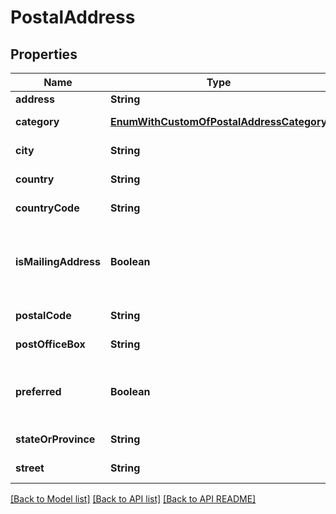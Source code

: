 
# PostalAddress
## Properties
Name | Type | Description | Notes
------------ | ------------- | ------------- | -------------
**address** | **String** | Address.              |  [optional]
**category** | [**EnumWithCustomOfPostalAddressCategory**](EnumWithCustomOfPostalAddressCategory.md) | Address category.              |  [optional]
**city** | **String** | Address&#39;s city.              |  [optional]
**country** | **String** | Address&#39;s country.              |  [optional]
**countryCode** | **String** | Country code.              |  [optional]
**isMailingAddress** | **Boolean** | Defines whether address may be used for mailing.              | 
**postalCode** | **String** | Postal code.              |  [optional]
**postOfficeBox** | **String** | Post Office box.              |  [optional]
**preferred** | **Boolean** | Defines whether postal address is preferred.              | 
**stateOrProvince** | **String** | Address&#39;s region.              |  [optional]
**street** | **String** | Address&#39;s street.              |  [optional]




[[Back to Model list]](README.md#documentation-for-models) [[Back to API list]](README.md#documentation-for-api-endpoints) [[Back to API README]](README.md)

